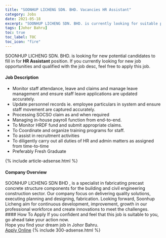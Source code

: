 ```yaml
---
title: "SOONHUP LICHENG SDN. BHD. Vacancies HR Assistant" 
category: Jobs 
date: 2021-05-18 
excerpt: "SOONHUP LICHENG SDN. BHD. is currently looking for suitable person to fill in the HR Assistant which based in Johor Bahru" 
tags: [Johor Bahru] 
toc: true 
toc_label: TOC 
toc_icon: "fire" 
--- 
```


<p>SOONHUP LICHENG SDN. BHD. is looking for new potential candidates to fill in for <b>HR Assistant</b> position. If you currently looking for new job opportunities and qualified with the job desc, feel free to apply this job.
</p><div><div><h4>Job Description</h4></div><div><div><span><div><ul><li>Monitor staff attendance, leave and claims and manage leave management and ensure staff leave applications are updated accurately.</li><li>Update personnel records ie. employee particulars in system and ensure staff movement are captured accurately.</li><li>Processing SOCSO claim as and when required</li><li>Managing in-house payroll function from end-to-end.</li><li>To Monitor HRDF fund and submit appropriate claims.</li><li>To Coordinate and organize training programs for staff.</li><li>To assist in recruitment activities</li><li>To diligently carry out all duties of HR and admin matters as assigned from time-to-time</li><li>Preferably Fresh Graduate</li></ul></div></span></div></div></div> 
{% include article-adsense.html %} 
<div><div><h4>Company Overview</h4></div><div><div><span><div><div>
	SOONHUP LICHENG SDN BHD , is a specialist in fabricating precast concrete structure components for the building and civil engineering construction sector. Our company focus on delivering quality solutions, executing planning and designing, fabrication. Looking forward, Soonhup Licheng aim for continuous development, improvement, growth in our professional workforce and create innovations to meet the challenges.</div></div></span></div></div></div> 
#### How To Apply 
If you confident and feel that this job is suitable to you, go ahead take your action now. <br/> 
Hope you find your dream job in Johor Bahru. <br/> 
<a href="https://www.jobstreet.com.my/en/job/hr-assistant-4568081?jobId=jobstreet-my-job-4568081&" class="btn btn--info" target="_blank" rel="nofollow noopenner">Apply Online</a> 
{% include 300-adsense.html %} 